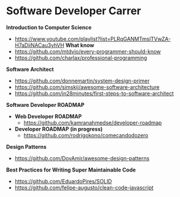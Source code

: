 
# Software Developer Carrer

**Introduction to Computer Science**
- https://www.youtube.com/playlist?list=PLRqGANMTmslTVwZA-H7aDiiNACau3yhVH
**What know**
- https://github.com/mtdvio/every-programmer-should-know
- https://github.com/charlax/professional-programming


**Software Architect**
- https://github.com/donnemartin/system-design-primer
- https://github.com/simskij/awesome-software-architecture
- https://github.com/in28minutes/first-steps-to-software-architect

**Software Developer ROADMAP**

 - **Web Developer ROADMAP**
   - https://github.com/kamranahmedse/developer-roadmap
 - **Developer ROADMAP (in progress)**
   - https://github.com/rodrigokono/comecandodozero

**Design Patterns**
- https://github.com/DovAmir/awesome-design-patterns

**Best Practices for Writing Super Maintainable Code**
- https://github.com/EduardoPires/SOLID
- https://github.com/felipe-augusto/clean-code-javascript
